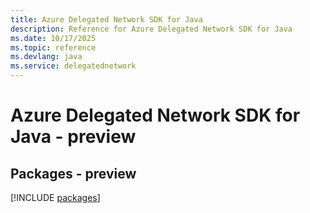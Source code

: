 ```yaml
---
title: Azure Delegated Network SDK for Java
description: Reference for Azure Delegated Network SDK for Java
ms.date: 10/17/2025
ms.topic: reference
ms.devlang: java
ms.service: delegatednetwork
---
```

# Azure Delegated Network SDK for Java - preview
## Packages - preview
[!INCLUDE [packages](delegated-network-index.md)]